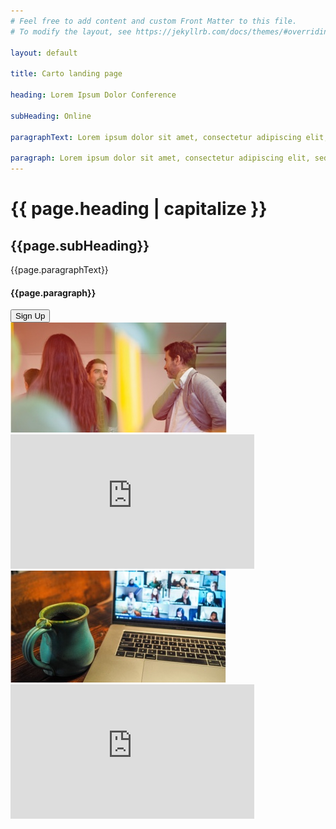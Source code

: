 ```yaml
---
# Feel free to add content and custom Front Matter to this file.
# To modify the layout, see https://jekyllrb.com/docs/themes/#overriding-theme-defaults

layout: default

title: Carto landing page

heading: Lorem Ipsum Dolor Conference

subHeading: Online

paragraphText: Lorem ipsum dolor sit amet, consectetur adipiscing elit, sed do eiusmod tempor incididunt ut labore et dolore magna aliqua. Ut enim ad minim veniam, quis nostrud exercitation ullamco laboris nisi ut aliquip ex ea commodo consequat. Duis aute irure dolor in reprehenderit in voluptate velit esse cillum dolore eu fugiat nulla pariatur. Excepteur sint occaecat cupidatat non proident, sunt in culpa .

paragraph: Lorem ipsum dolor sit amet, consectetur adipiscing elit, sed do eiusmod tempor incididunt ut labore et dolore magna aliqua. Ut enim ad minim veniam, quis nostrud exercitation ullamco laboris nisi ut aliquip ex ea commodo consequat.
---
```


<div class="content">

  <div class="left">
  <h1 class="heading">{{ page.heading | capitalize }}</h1>
  <h2 class="sub-heading">{{page.subHeading}}</h2>
  <p class="text">{{page.paragraphText}}</p>
  <h4 class="paragraph">{{page.paragraph}}</h4>
  </div>
  <div class="right"><button>Sign Up</button>
  <div class="media">
    <div class="image image-first"><img src="/assets/images/first.jpg" alt="event"></div>
    <div class="video">
   <iframe width="390" height="215" src="https://www.youtube.com/embed/oVH3j31pV7Y" frameborder="0" allow="accelerometer; autoplay;  encrypted-media; gyroscope; picture-in-picture" allowfullscreen></iframe></div>
   <div class="image image-second"><img src="/assets/images/second.jpg" alt="event"></div>
    <div class="video"><iframe width="390" height="215" src="https://www.youtube.com/embed/gpS7fAZm1_k" frameborder="0" allow="accelerometer; autoplay; encrypted-media; gyroscope; picture-in-picture" allowfullscreen></iframe></div>

</div>
</div>
